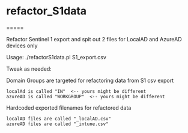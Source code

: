 # refactor_S1data
=====

Refactor Sentinel 1 export and spit out 2 files for LocalAD and AzureAD devices only

Usage: ./refactorS1data.pl S1_export.csv

Tweak as needed: 

Domain Groups are targeted for refactoring data from S1 csv export
	
	localAd is called "IN"  <-- yours might be different
	azureAD is called "WORKGROUP"  <-- yours might be different

Hardcoded exported filenames for refactored data

	localAD files are called "_localAD.csv"
	azureAD files are called "_intune.csv"


